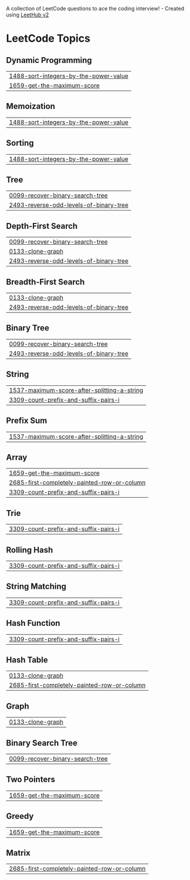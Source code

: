 A collection of LeetCode questions to ace the coding interview! - Created using [LeetHub v2](https://github.com/arunbhardwaj/LeetHub-2.0)
<!---LeetCode Topics Start-->
# LeetCode Topics
## Dynamic Programming
|  |
| ------- |
| [1488-sort-integers-by-the-power-value](https://github.com/Ash-codes18/Cpp_DSA/tree/master/1488-sort-integers-by-the-power-value) |
| [1659-get-the-maximum-score](https://github.com/Ash-codes18/Cpp_DSA/tree/master/1659-get-the-maximum-score) |
## Memoization
|  |
| ------- |
| [1488-sort-integers-by-the-power-value](https://github.com/Ash-codes18/Cpp_DSA/tree/master/1488-sort-integers-by-the-power-value) |
## Sorting
|  |
| ------- |
| [1488-sort-integers-by-the-power-value](https://github.com/Ash-codes18/Cpp_DSA/tree/master/1488-sort-integers-by-the-power-value) |
## Tree
|  |
| ------- |
| [0099-recover-binary-search-tree](https://github.com/Ash-codes18/Cpp_DSA/tree/master/0099-recover-binary-search-tree) |
| [2493-reverse-odd-levels-of-binary-tree](https://github.com/Ash-codes18/Cpp_DSA/tree/master/2493-reverse-odd-levels-of-binary-tree) |
## Depth-First Search
|  |
| ------- |
| [0099-recover-binary-search-tree](https://github.com/Ash-codes18/Cpp_DSA/tree/master/0099-recover-binary-search-tree) |
| [0133-clone-graph](https://github.com/Ash-codes18/Cpp_DSA/tree/master/0133-clone-graph) |
| [2493-reverse-odd-levels-of-binary-tree](https://github.com/Ash-codes18/Cpp_DSA/tree/master/2493-reverse-odd-levels-of-binary-tree) |
## Breadth-First Search
|  |
| ------- |
| [0133-clone-graph](https://github.com/Ash-codes18/Cpp_DSA/tree/master/0133-clone-graph) |
| [2493-reverse-odd-levels-of-binary-tree](https://github.com/Ash-codes18/Cpp_DSA/tree/master/2493-reverse-odd-levels-of-binary-tree) |
## Binary Tree
|  |
| ------- |
| [0099-recover-binary-search-tree](https://github.com/Ash-codes18/Cpp_DSA/tree/master/0099-recover-binary-search-tree) |
| [2493-reverse-odd-levels-of-binary-tree](https://github.com/Ash-codes18/Cpp_DSA/tree/master/2493-reverse-odd-levels-of-binary-tree) |
## String
|  |
| ------- |
| [1537-maximum-score-after-splitting-a-string](https://github.com/Ash-codes18/Cpp_DSA/tree/master/1537-maximum-score-after-splitting-a-string) |
| [3309-count-prefix-and-suffix-pairs-i](https://github.com/Ash-codes18/Cpp_DSA/tree/master/3309-count-prefix-and-suffix-pairs-i) |
## Prefix Sum
|  |
| ------- |
| [1537-maximum-score-after-splitting-a-string](https://github.com/Ash-codes18/Cpp_DSA/tree/master/1537-maximum-score-after-splitting-a-string) |
## Array
|  |
| ------- |
| [1659-get-the-maximum-score](https://github.com/Ash-codes18/Cpp_DSA/tree/master/1659-get-the-maximum-score) |
| [2685-first-completely-painted-row-or-column](https://github.com/Ash-codes18/Cpp_DSA/tree/master/2685-first-completely-painted-row-or-column) |
| [3309-count-prefix-and-suffix-pairs-i](https://github.com/Ash-codes18/Cpp_DSA/tree/master/3309-count-prefix-and-suffix-pairs-i) |
## Trie
|  |
| ------- |
| [3309-count-prefix-and-suffix-pairs-i](https://github.com/Ash-codes18/Cpp_DSA/tree/master/3309-count-prefix-and-suffix-pairs-i) |
## Rolling Hash
|  |
| ------- |
| [3309-count-prefix-and-suffix-pairs-i](https://github.com/Ash-codes18/Cpp_DSA/tree/master/3309-count-prefix-and-suffix-pairs-i) |
## String Matching
|  |
| ------- |
| [3309-count-prefix-and-suffix-pairs-i](https://github.com/Ash-codes18/Cpp_DSA/tree/master/3309-count-prefix-and-suffix-pairs-i) |
## Hash Function
|  |
| ------- |
| [3309-count-prefix-and-suffix-pairs-i](https://github.com/Ash-codes18/Cpp_DSA/tree/master/3309-count-prefix-and-suffix-pairs-i) |
## Hash Table
|  |
| ------- |
| [0133-clone-graph](https://github.com/Ash-codes18/Cpp_DSA/tree/master/0133-clone-graph) |
| [2685-first-completely-painted-row-or-column](https://github.com/Ash-codes18/Cpp_DSA/tree/master/2685-first-completely-painted-row-or-column) |
## Graph
|  |
| ------- |
| [0133-clone-graph](https://github.com/Ash-codes18/Cpp_DSA/tree/master/0133-clone-graph) |
## Binary Search Tree
|  |
| ------- |
| [0099-recover-binary-search-tree](https://github.com/Ash-codes18/Cpp_DSA/tree/master/0099-recover-binary-search-tree) |
## Two Pointers
|  |
| ------- |
| [1659-get-the-maximum-score](https://github.com/Ash-codes18/Cpp_DSA/tree/master/1659-get-the-maximum-score) |
## Greedy
|  |
| ------- |
| [1659-get-the-maximum-score](https://github.com/Ash-codes18/Cpp_DSA/tree/master/1659-get-the-maximum-score) |
## Matrix
|  |
| ------- |
| [2685-first-completely-painted-row-or-column](https://github.com/Ash-codes18/Cpp_DSA/tree/master/2685-first-completely-painted-row-or-column) |
<!---LeetCode Topics End-->